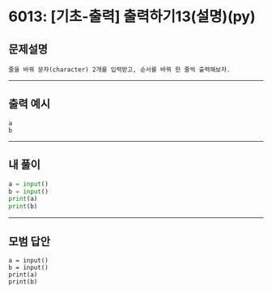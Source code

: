 # 6013: [기초-출력] 출력하기13(설명)(py)
## 문제설명
```
줄을 바꿔 문자(character) 2개를 입력받고, 순서를 바꿔 한 줄씩 출력해보자.
```
***
## 출력 예시
~~~
a
b
~~~
***
## 내 풀이
```python
a = input() 
b = input()
print(a)
print(b)

````
***
## 모범 답안
~~~pyhton
a = input() 
b = input()
print(a)
print(b)

~~~